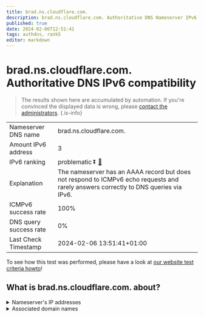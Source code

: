 ```yaml
---
title: brad.ns.cloudflare.com.
description: brad.ns.cloudflare.com. Authoritative DNS Nameserver IPv6 compatibility
published: true
date: 2024-02-06T12:51:41
tags: authdns, rank5
editor: markdown
---
```


# brad.ns.cloudflare.com. Authoritative DNS IPv6 compatibility

> The results shown here are accumulated by automation. If you're convinced the displayed data is wrong, please [contact the administrators](/howto/chat). 
{.is-info}




|   |   |
| - | - |
| Nameserver DNS name | brad.ns.cloudflare.com.
| Amount IPv6 address | 3
| IPv6 ranking | problematic :arrow_double_down: [🔗](/howto/ranking) |
| Explanation | The nameserver has an AAAA record but does not respond to ICMPv6 echo requests and rarely answers correctly to DNS queries via IPv6. |
| ICMPv6 success rate | 100%|
| DNS query success rate | 0% |
| Last Check Timestamp | 2024-02-06 13:51:41+01:00 |

To see how this test was performed, please have a look at [our website test criteria howto](/howto/testcriteria/authdns)!


## What is brad.ns.cloudflare.com. about?




<details>
<summary>Nameserver's IP addresses</summary>

2a06:98c1:50::ac40:2169

2803:f800:50::6ca2:c169

2606:4700:58::adf5:3b69

</details>



<details>
<summary>Associated domain names</summary>

www.memsql.com

</details>
